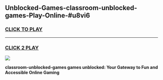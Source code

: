 
## Unblocked-Games-classroom-unblocked-games-Play-Online-#u8vi6
<h3>
<a href="https://premium.freeplayer.one?title=classroom-unblocked-games&ref=27F">CLICK TO PLAY</a></h3>
<hr>

<h3>
<a href="https://premium.freeplayer.one?title=classroom-unblocked-games&ref=27F">CLICK 2 PLAY</a>
  
</h3>

<a href="https://premium.freeplayer.one?title=classroom-unblocked-games&ref=27F"><img src="https://clearcache.store/games.png"></a>


**classroom-unblocked-games games unblocked: Your Gateway to Fun and Accessible Online Gaming**
